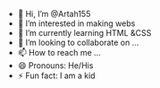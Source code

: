 - 👋 Hi, I’m @Artah155
- 👀 I’m interested in making webs
- 🌱 I’m currently learning HTML &CSS
- 💞️ I’m looking to collaborate on ...
- 📫 How to reach me ...
- 😄 Pronouns: He/His
- ⚡ Fun fact: I am a kid

<!---
Artah155/Artah155 is a ✨ special ✨ repository because its `README.md` (this file) appears on your GitHub profile.
You can click the Preview link to take a look at your changes.
--->

